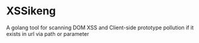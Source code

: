 # XSSikeng
A golang tool for scanning DOM XSS and Client-side prototype pollution if it exists in url via path or parameter
